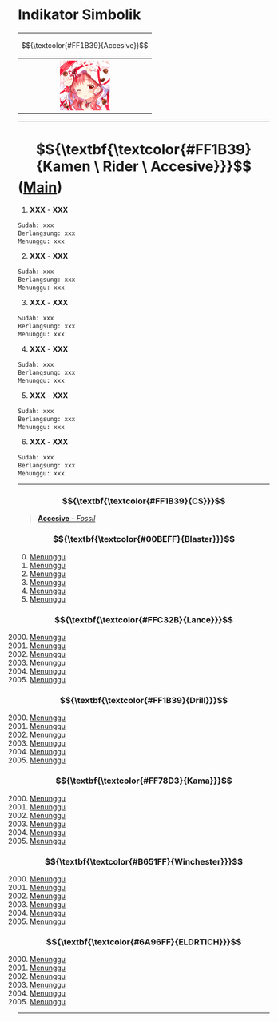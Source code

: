 # Indikator Simbolik
<div align="center"><table style="margin-left: auto; margin-right: auto;"><tr><td><p align="center">
    $${\textcolor{#FF1B39}{Accesive}}$$
  </p></td></tr><tr><th>
    <img src="https://github.com/Minecube1510/s4mpl3_m3m0ry/blob/main/B1-Main_Images_Storage/B1.001-BTC_Symbols/c03_AVD.png", width="100">
  </th></tr></table></div>

---

# $${\textbf{\textcolor{#FF1B39}{Kamen \ Rider \ Accesive}}}$$ ([Main](https://github.com/Minecube1510/s4mpl3_m3m0ry/tree/main/A1-Main_Samples_Abouts/a3_B003-KR_Accesive))

1. **XXX** - **XXX**
```
Sudah: xxx
Berlangsung: xxx
Menunggu: xxx
```
2. **XXX** - **XXX**
```
Sudah: xxx
Berlangsung: xxx
Menunggu: xxx
```
3. **XXX** - **XXX**
```
Sudah: xxx
Berlangsung: xxx
Menunggu: xxx
```
4. **XXX** - **XXX**
```
Sudah: xxx
Berlangsung: xxx
Menunggu: xxx
```
5. **XXX** - **XXX**
```
Sudah: xxx
Berlangsung: xxx
Menunggu: xxx
```
6. **XXX** - **XXX**
```
Sudah: xxx
Berlangsung: xxx
Menunggu: xxx
```

---

### $${\textbf{\textcolor{#FF1B39}{CS}}}$$
> [**Accesive** - *Fossil*](CS)

### $${\textbf{\textcolor{#00BEFF}{Blaster}}}$$
000. [Menunggu](CS)
000. [Menunggu](CS)
000. [Menunggu](CS)
000. [Menunggu](CS)
000. [Menunggu](CS)
000. [Menunggu](CS)

### $${\textbf{\textcolor{#FFC32B}{Lance}}}$$
2000. [Menunggu](CS)
2000. [Menunggu](CS)
2000. [Menunggu](CS)
2000. [Menunggu](CS)
2000. [Menunggu](CS)
2000. [Menunggu](CS)

### $${\textbf{\textcolor{#FF1B39}{Drill}}}$$
2000. [Menunggu](CS)
2000. [Menunggu](CS)
2000. [Menunggu](CS)
2000. [Menunggu](CS)
2000. [Menunggu](CS)
2000. [Menunggu](CS)

### $${\textbf{\textcolor{#FF78D3}{Kama}}}$$
2000. [Menunggu](CS)
2000. [Menunggu](CS)
2000. [Menunggu](CS)
2000. [Menunggu](CS)
2000. [Menunggu](CS)
2000. [Menunggu](CS)

### $${\textbf{\textcolor{#B651FF}{Winchester}}}$$
2000. [Menunggu](CS)
2000. [Menunggu](CS)
2000. [Menunggu](CS)
2000. [Menunggu](CS)
2000. [Menunggu](CS)
2000. [Menunggu](CS)

### $${\textbf{\textcolor{#6A96FF}{ELDRTICH}}}$$
2000. [Menunggu](CS)
2000. [Menunggu](CS)
2000. [Menunggu](CS)
2000. [Menunggu](CS)
2000. [Menunggu](CS)
2000. [Menunggu](CS)
---

